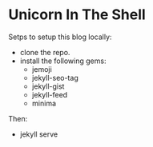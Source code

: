 # Unicorn In The Shell

Setps to setup this blog locally:
* clone the repo.
* install the following gems:
  - jemoji
  - jekyll-seo-tag
  - jekyll-gist
  - jekyll-feed
  - minima

Then:

* jekyll serve
